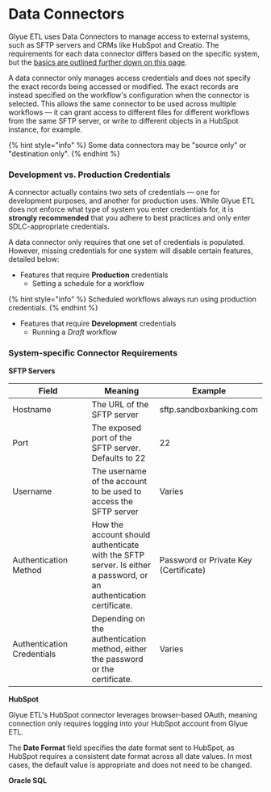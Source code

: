 # Data Connectors

Glyue ETL uses Data Connectors to manage access to external systems, such as SFTP servers and CRMs like HubSpot and Creatio. The requirements for each data connector differs based on the specific system, but the [basics are outlined further down on this page](data-connectors.md#system-specific-connector-requirements).

A data connector only manages access credentials and does not specify the exact records being accessed or modified. The exact records are instead specified on the workflow's configuration when the connector is selected. This allows the same connector to be used across multiple workflows — it can grant access to different files for different workflows from the same SFTP server, or write to different objects in a HubSpot instance, for example.

{% hint style="info" %}
Some data connectors may be "source only" or "destination only". &#x20;
{% endhint %}

### Development vs. Production Credentials

A connector actually contains two sets of credentials — one for development purposes, and another for production uses. While Glyue ETL does not enforce what type of system you enter credentials for, it is **strongly recommended** that you adhere to best practices and only enter SDLC-appropriate credentials.

A data connector only requires that one set of credentials is populated. However, missing credentials for one system will disable certain features, detailed below:

* Features that require **Production** credentials
  * Setting a schedule for a workflow&#x20;

{% hint style="info" %}
Scheduled workflows always run using production credentials.
{% endhint %}

* Features that require **Development** credentials
  * Running a _Draft_ workflow

### System-specific Connector Requirements

**SFTP Servers**

<table><thead><tr><th width="141.2109375">Field</th><th>Meaning</th><th>Example</th></tr></thead><tbody><tr><td>Hostname</td><td>The URL of the SFTP server</td><td>sftp.sandboxbanking.com</td></tr><tr><td>Port</td><td>The exposed port of the SFTP server. Defaults to 22</td><td>22</td></tr><tr><td>Username</td><td>The username of the account to be used to access the SFTP server</td><td>Varies</td></tr><tr><td>Authentication Method</td><td>How the account should authenticate with the SFTP server. Is either a password, or an authentication certificate.</td><td>Password or Private Key (Certificate)</td></tr><tr><td>Authentication Credentials</td><td>Depending on the authentication method, either the password or the certificate.</td><td>Varies</td></tr></tbody></table>



**HubSpot**

Glyue ETL's HubSpot connector leverages browser-based OAuth, meaning connection only requires logging into your HubSpot account from Glyue ETL.

The **Date Format** field specifies the date format sent to HubSpot, as HubSpot requires a consistent date format across all date values. In most cases, the default value is appropriate and does not need to be changed.



**Oracle SQL**

